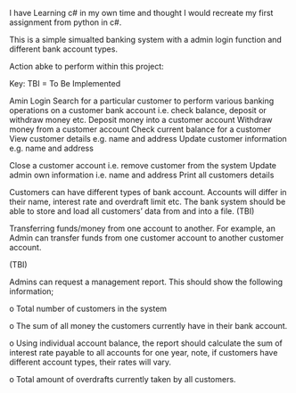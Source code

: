 I have Learning c# in my own time and thought I would recreate my first assignment from python in c#.

This is a simple simualted banking system with a admin login function and different bank account types.

Action abke to perform within this project:

Key: TBI = To Be Implemented

  Amin Login
  Search for a particular customer to perform various banking operations on a
  customer bank account i.e. check balance, deposit or withdraw money etc.
  Deposit money into a customer account
  Withdraw money from a customer account
  Check current balance for a customer
  View customer details e.g. name and address
  Update customer information e.g. name and address

  Close a customer account i.e. remove customer from the system
  Update admin own information i.e. name and address
  Print all customers details
  
  Customers can have different types of bank account. Accounts will differ in their
  name, interest rate and overdraft limit etc.
  The bank system should be able to store and load all customers’ data from and
  into a file. (TBI)
  
  Transferring funds/money from one account to another. For example, an Admin
  can transfer funds from one customer account to another customer account.

  (TBI)
  
  Admins can request a management report. This should show the following
  information;

  o Total number of customers in the system
  
  o The sum of all money the customers currently have in their bank account.
  
  o Using individual account balance, the report should calculate the sum of
  interest rate payable to all accounts for one year, note, if customers have
  different account types, their rates will vary.
  
  o Total amount of overdrafts currently taken by all customers.
  
